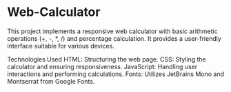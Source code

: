 # Web-Calculator
This project implements a responsive web calculator with basic arithmetic operations (+, -, *, /) and percentage calculation. 
It provides a user-friendly interface suitable for various devices.

Technologies Used
HTML: Structuring the web page.
CSS: Styling the calculator and ensuring responsiveness.
JavaScript: Handling user interactions and performing calculations.
Fonts: Utilizes JetBrains Mono and Montserrat from Google Fonts.

